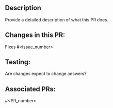 ## Description
Provide a detailed description of what this PR does.


## Changes in this PR:


Fixes #<issue_number>


## Testing:
Are changes expect to change answers?


## Associated PRs:
#<PR_number>

